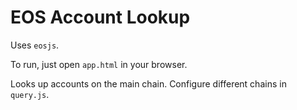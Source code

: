 # EOS Account Lookup

Uses `eosjs`.

To run, just open `app.html` in your browser.

Looks up accounts on the main chain. Configure different chains in `query.js`.
